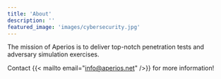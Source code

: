 ```yaml
---
title: 'About'
description: ''
featured_image: 'images/cybersecurity.jpg'
---
```


The mission of Aperios is to deliver top-notch penetration tests and adversary simulation exercises.

Contact {{< mailto email="info@aperios.net" />}} for more information!